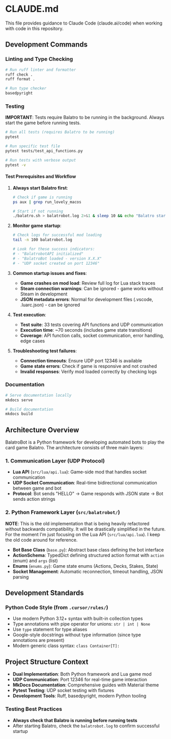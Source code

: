 # CLAUDE.md

This file provides guidance to Claude Code (claude.ai/code) when working with code in this repository.

## Development Commands

### Linting and Type Checking

```bash
# Run ruff linter and formatter
ruff check .
ruff format .

# Run type checker
basedpyright
```

### Testing

**IMPORTANT**: Tests require Balatro to be running in the background. Always start the game before running tests.

```bash
# Run all tests (requires Balatro to be running)
pytest

# Run specific test file
pytest tests/test_api_functions.py

# Run tests with verbose output
pytest -v
```

#### Test Prerequisites and Workflow

1. **Always start Balatro first**:

   ```bash
   # Check if game is running
   ps aux | grep run_lovely_macos

   # Start if not running
   ./balatro.sh > balatrobot.log 2>&1 & sleep 10 && echo "Balatro started and ready"
   ```

2. **Monitor game startup**:

   ```bash
   # Check logs for successful mod loading
   tail -n 100 balatrobot.log

   # Look for these success indicators:
   # - "BalatrobotAPI initialized"
   # - "BalatroBot loaded - version X.X.X"
   # - "UDP socket created on port 12346"
   ```

3. **Common startup issues and fixes**:
   - **Game crashes on mod load**: Review full log for Lua stack traces
   - **Steam connection warnings**: Can be ignored - game works without Steam in development
   - **JSON metadata errors**: Normal for development files (.vscode, .luarc.json) - can be ignored

4. **Test execution**:
   - **Test suite**: 33 tests covering API functions and UDP communication
   - **Execution time**: ~70 seconds (includes game state transitions)
   - **Coverage**: API function calls, socket communication, error handling, edge cases

5. **Troubleshooting test failures**:
   - **Connection timeouts**: Ensure UDP port 12346 is available
   - **Game state errors**: Check if game is responsive and not crashed
   - **Invalid responses**: Verify mod loaded correctly by checking logs

### Documentation

```bash
# Serve documentation locally
mkdocs serve

# Build documentation
mkdocs build
```

## Architecture Overview

BalatroBot is a Python framework for developing automated bots to play the card game Balatro. The architecture consists of three main layers:

### 1. Communication Layer (UDP Protocol)

- **Lua API** (`src/lua/api.lua`): Game-side mod that handles socket communication
- **UDP Socket Communication**: Real-time bidirectional communication between game and bot
- **Protocol**: Bot sends "HELLO" → Game responds with JSON state → Bot sends action strings

### 2. Python Framework Layer (`src/balatrobot/`)

**NOTE**: This is the old implementation that is being heavily refactored without backwards compatibility.
It will be drastically simplified in the future. For the moment I'm just focusing on the Lua API (`src/lua/api.lua`).
I keep the old code around for reference.

- **Bot Base Class** (`base.py`): Abstract base class defining the bot interface
- **ActionSchema**: TypedDict defining structured action format with `action` (enum) and `args` (list)
- **Enums** (`enums.py`): Game state enums (Actions, Decks, Stakes, State)
- **Socket Management**: Automatic reconnection, timeout handling, JSON parsing

## Development Standards

### Python Code Style (from `.cursor/rules/`)

- Use modern Python 3.12+ syntax with built-in collection types
- Type annotations with pipe operator for unions: `str | int | None`
- Use `type` statement for type aliases
- Google-style docstrings without type information (since type annotations are present)
- Modern generic class syntax: `class Container[T]:`

## Project Structure Context

- **Dual Implementation**: Both Python framework and Lua game mod
- **UDP Communication**: Port 12346 for real-time game interaction
- **MkDocs Documentation**: Comprehensive guides with Material theme
- **Pytest Testing**: UDP socket testing with fixtures
- **Development Tools**: Ruff, basedpyright, modern Python tooling

### Testing Best Practices

- **Always check that Balatro is running before running tests**
- After starting Balatro, check the `balatrobot.log` to confirm successful startup
